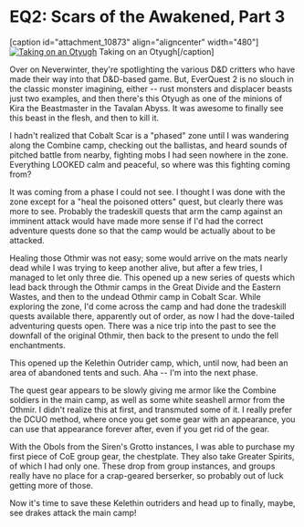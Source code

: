 # EQ2: Scars of the Awakened, Part 3

[caption id="attachment\_10873" align="aligncenter" width="480"][![Taking on an Otyugh](http://westkarana.com/wp-content/uploads/2013/05/EverQuest2-2013-05-04-09-27-05-70-480x343.jpg)](http://westkarana.com/wp-content/uploads/2013/05/EverQuest2-2013-05-04-09-27-05-70.jpg) Taking on an Otyugh[/caption]

Over on Neverwinter, they're spotlighting the various D&D critters who have made their way into that D&D-based game. But, EverQuest 2 is no slouch in the classic monster imagining, either -- rust monsters and displacer beasts just two examples, and then there's this Otyugh as one of the minions of Kira the Beastmaster in the Tavalan Abyss. It was awesome to finally see this beast in the flesh, and then to kill it.

I hadn't realized that Cobalt Scar is a "phased" zone until I was wandering along the Combine camp, checking out the ballistas, and heard sounds of pitched battle from nearby, fighting mobs I had seen nowhere in the zone. Everything LOOKED calm and peaceful, so where was this fighting coming from?

It was coming from a phase I could not see. I thought I was done with the zone except for a "heal the poisoned otters" quest, but clearly there was more to see. Probably the tradeskill quests that arm the camp against an imminent attack would have made more sense if I'd had the correct adventure quests done so that the camp would be actually about to be attacked.

Healing those Othmir was not easy; some would arrive on the mats nearly dead while I was trying to keep another alive, but after a few tries, I managed to let only three die. This opened up a new series of quests which lead back through the Othmir camps in the Great Divide and the Eastern Wastes, and then to the undead Othmir camp in Cobalt Scar. While exploring the zone, I'd come across the camp and had done the tradeskill quests available there, apparently out of order, as now I had the dove-tailed adventuring quests open. There was a nice trip into the past to see the downfall of the original Othmir, then back to the present to undo the fell enchantments.

This opened up the Kelethin Outrider camp, which, until now, had been an area of abandoned tents and such. Aha -- I'm into the next phase.

The quest gear appears to be slowly giving me armor like the Combine soldiers in the main camp, as well as some white seashell armor from the Othmir. I didn't realize this at first, and transmuted some of it. I really prefer the DCUO method, where once you get some gear with an appearance, you can use that appearance forever after, even if you get rid of the gear.

With the Obols from the Siren's Grotto instances, I was able to purchase my first piece of CoE group gear, the chestplate. They also take Greater Spirits, of which I had only one. These drop from group instances, and groups really have no place for a crap-geared berserker, so probably out of luck getting more of those.

Now it's time to save these Kelethin outriders and head up to finally, maybe, see drakes attack the main camp!

